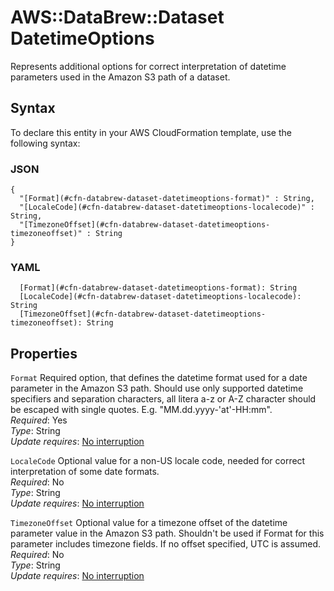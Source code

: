 # AWS::DataBrew::Dataset DatetimeOptions<a name="aws-properties-databrew-dataset-datetimeoptions"></a>

Represents additional options for correct interpretation of datetime parameters used in the Amazon S3 path of a dataset\.

## Syntax<a name="aws-properties-databrew-dataset-datetimeoptions-syntax"></a>

To declare this entity in your AWS CloudFormation template, use the following syntax:

### JSON<a name="aws-properties-databrew-dataset-datetimeoptions-syntax.json"></a>

```
{
  "[Format](#cfn-databrew-dataset-datetimeoptions-format)" : String,
  "[LocaleCode](#cfn-databrew-dataset-datetimeoptions-localecode)" : String,
  "[TimezoneOffset](#cfn-databrew-dataset-datetimeoptions-timezoneoffset)" : String
}
```

### YAML<a name="aws-properties-databrew-dataset-datetimeoptions-syntax.yaml"></a>

```
  [Format](#cfn-databrew-dataset-datetimeoptions-format): String
  [LocaleCode](#cfn-databrew-dataset-datetimeoptions-localecode): String
  [TimezoneOffset](#cfn-databrew-dataset-datetimeoptions-timezoneoffset): String
```

## Properties<a name="aws-properties-databrew-dataset-datetimeoptions-properties"></a>

`Format` <a name="cfn-databrew-dataset-datetimeoptions-format"></a>
Required option, that defines the datetime format used for a date parameter in the Amazon S3 path\. Should use only supported datetime specifiers and separation characters, all litera a\-z or A\-Z character should be escaped with single quotes\. E\.g\. "MM\.dd\.yyyy\-'at'\-HH:mm"\.  
_Required_: Yes  
_Type_: String  
_Update requires_: [No interruption](https://docs.aws.amazon.com/AWSCloudFormation/latest/UserGuide/using-cfn-updating-stacks-update-behaviors.html#update-no-interrupt)

`LocaleCode` <a name="cfn-databrew-dataset-datetimeoptions-localecode"></a>
Optional value for a non\-US locale code, needed for correct interpretation of some date formats\.  
_Required_: No  
_Type_: String  
_Update requires_: [No interruption](https://docs.aws.amazon.com/AWSCloudFormation/latest/UserGuide/using-cfn-updating-stacks-update-behaviors.html#update-no-interrupt)

`TimezoneOffset` <a name="cfn-databrew-dataset-datetimeoptions-timezoneoffset"></a>
Optional value for a timezone offset of the datetime parameter value in the Amazon S3 path\. Shouldn't be used if Format for this parameter includes timezone fields\. If no offset specified, UTC is assumed\.  
_Required_: No  
_Type_: String  
_Update requires_: [No interruption](https://docs.aws.amazon.com/AWSCloudFormation/latest/UserGuide/using-cfn-updating-stacks-update-behaviors.html#update-no-interrupt)

